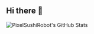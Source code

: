 ## Hi there 👋

![PixelSushiRobot's GitHub Stats](https://github-readme-stats.vercel.app/api?username=PixelSushiRobot&show_icons=true&theme=transparent)
<!--
**PixelSushiRobot/PixelSushiRobot** is a ✨ _special_ ✨ repository because its `README.md` (this file) appears on your GitHub profile.

Here are some ideas to get you started:

- 🔭 I’m currently working on ...
- 🌱 I’m currently learning ...
- 👯 I’m looking to collaborate on ...
- 🤔 I’m looking for help with ...
- 💬 Ask me about ...
- 📫 How to reach me: ...
- 😄 Pronouns: ...
- ⚡ Fun fact: ...
-->
